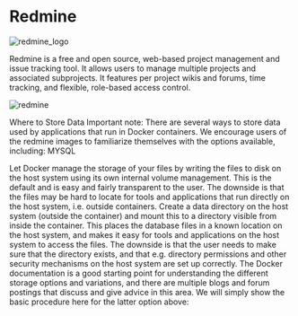 # Redmine

![redmine_logo](https://github.com/hesh3am/Redmine/assets/34006266/ec5b7369-14d2-419f-875b-25e0a4a80445)

Redmine is a free and open source, web-based project management and issue tracking tool. It allows users to manage multiple projects and associated subprojects. It features per project wikis and forums, time tracking, and flexible, role-based access control.

![redmine](https://github.com/hesh3am/Redmine/assets/34006266/06fa0836-3303-4a31-858f-e26c12d4385b)

Where to Store Data
Important note: There are several ways to store data used by applications that run in Docker containers. We encourage users of the redmine images to familiarize themselves with the options available, including: MYSQL

Let Docker manage the storage of your files by writing the files to disk on the host system using its own internal volume management. This is the default and is easy and fairly transparent to the user. The downside is that the files may be hard to locate for tools and applications that run directly on the host system, i.e. outside containers.
Create a data directory on the host system (outside the container) and mount this to a directory visible from inside the container. This places the database files in a known location on the host system, and makes it easy for tools and applications on the host system to access the files. The downside is that the user needs to make sure that the directory exists, and that e.g. directory permissions and other security mechanisms on the host system are set up correctly.
The Docker documentation is a good starting point for understanding the different storage options and variations, and there are multiple blogs and forum postings that discuss and give advice in this area. We will simply show the basic procedure here for the latter option above:

